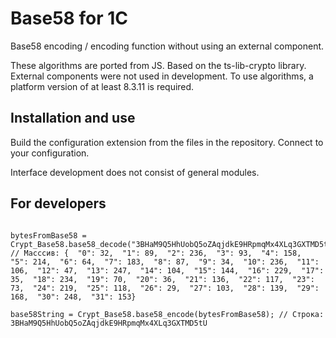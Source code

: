 # Base58 for 1C


Base58 encoding / encoding function without using an external component.

These algorithms are ported from JS. Based on the ts-lib-crypto library. External components were not used in development. To use algorithms, a platform version of at least 8.3.11 is required.


## Installation and use

Build the configuration extension from the files in the repository. Connect to your configuration.

Interface development does not consist of general modules.

## For developers

```

bytesFromBase58 = Crypt_Base58.base58_decode("3BHaM9Q5HhUobQ5oZAqjdkE9HRpmqMx4XLq3GXTMD5tU"); // Масссив: {  "0": 32,  "1": 89,  "2": 236,  "3": 93,  "4": 158,  "5": 214,  "6": 64,  "7": 183,  "8": 87,  "9": 34,  "10": 236,  "11": 106,  "12": 47,  "13": 247,  "14": 104,  "15": 144,  "16": 229,  "17": 35,  "18": 234,  "19": 70,  "20": 36,  "21": 136,  "22": 117,  "23": 73,  "24": 219,  "25": 118,  "26": 29,  "27": 103,  "28": 139,  "29": 168,  "30": 248,  "31": 153}
	
base58String = Crypt_Base58.base58_encode(bytesFromBase58); // Строка: 3BHaM9Q5HhUobQ5oZAqjdkE9HRpmqMx4XLq3GXTMD5tU

```